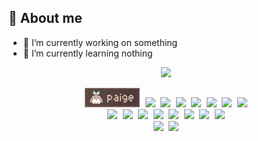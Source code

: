 ## 💫 About me
* 🔭 I’m currently working on something
* 🌱 I’m currently learning nothing

<div align="center">

<kbd><img src="https://skillicons.dev/icons?i=swift,astro,ts,js,html,css,kotlin,c,cpp,cs,lua,ae,pr,blender"/></kbd>

<kbd align="center">
	<a href="https://codeberg.org/paige"><img src="buttons/88x31.gif" /></a>
	<a href="https://acpi.at/"><img src="https://acpi.at/88x31.gif" /></a>
	<a href="https://caitlyn.moe/"><img src="https://caitlyn.moe/88x31.png" /></a>
	<a href="https://uncutified.moe"><img src="https://uncutified.moe/88x31.gif" /></a>
	<a href="https://elissa.moe/"><img src="https://elissa.moe/88x31.png" /></a>
	<a href="https://khcrysalis.dev/"><img src="https://khcrysalis.dev/88x31/me.png" /></a>
	<a href="https://mugman.tech"><img src="https://mugman.tech/88x31/me.gif" /></a>
	<a href="https://nin0.dev"><img src="https://files.nin0.dev/88x31.png" /></a>
	<br>
	<a href="https://hhls.xyz/"><img src="https://rushii.dev/88x31/hhls.png" /></a>
	<a href="https://zt64.dev/"><img src="https://zt64.dev/88x31.png" /></a>
	<a href="https://tuah.dev/"><img src="https://sadan.zip/assets/88x31.png" /></a>
	<a href="https://faf4a.me/"><img src="https://faf4a.me/88x31.png" /></a>
	<a href="https://amy.rip/"><img src="https://amy.rip/88x31.png" /></a>
	<a href="https://rushii.dev"><img src="https://rushii.dev/88x31/rushii.webp" /></a>
	<a href="https://github.com/acquitelol"><img src="https://rushii.dev/88x31/rosie.png" /></a>
	<a href="https://wingio.xyz/"><img src="https://rushii.dev/88x31/wing.gif" /></a>
	<br>
	<a href="https://lumina0machina.github.io/"><img src="https://lumina0machina.github.io/88x31.png" /></a>
	<a href="https://vendicated.dev/"><img src="https://vendicated.dev/assets/88x31/me.gif" /></a>
</kbd>

</div>
